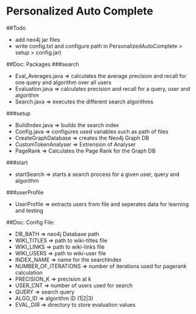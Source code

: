 # Personalized Auto Complete

##Todo
+ add neo4j jar files
+ write config.txt and configure path in PersonalizedAutoComplete > setup > config.jar)

##Doc: Packages
###search
+ Eval_Averages.java => calculates the average precision and recall for one query and algorithm over all users
+ Evaluation.java => calculates precision and recall for a query, user and algorithm
+ Search.java => executes the different search algorithms


###setup
+ BuildIndex.java => builds the search index
+ Config.java => configures used variables such as path of files
+ CreateGraphDatabase => creates the Neo4j Graph DB
+ CustomTokenAnalyser => Extrension of Analyser
+ PageRank => Calculates the Page Rank for the Graph DB


###start
+ startSearch => starts a search process for a given user, query and algorithm


###userProfile
+ UserProfile => extracts users from file and seperates data for learning and testing


##Doc: Config File:
+ DB_BATH => neo4j Database path
+ WIKI_TITLES => path to wiki-titles file
+ WIKI_LINKS => path to wiki-links file
+ WIKI_USERS => path to wiki-user file
+ INDEX_NAME => name for the searchIndex
+ NUMBER_OF_ITERATIONS => number of iterations used for pagerank calculation
+ PRECISION_K => precision at k
+ USER_CNT => number of users used for search
+ QUERY => search query
+ ALGO_ID => algorithm ID (1|2|3)
+ EVAL_DIR => directory to store evaluation values
